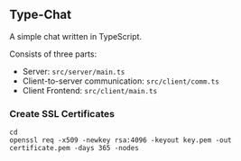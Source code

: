 ## Type-Chat

A simple chat written in TypeScript.

Consists of three parts:

- Server: `src/server/main.ts`
- Client-to-server communication: `src/client/comm.ts`
- Client Frontend: `src/client/main.ts`

### Create SSL Certificates

```console
cd 
openssl req -x509 -newkey rsa:4096 -keyout key.pem -out certificate.pem -days 365 -nodes
```

